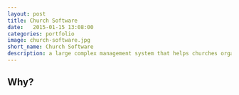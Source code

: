 ```yaml
---
layout: post
title: Church Software
date:   2015-01-15 13:08:00
categories: portfolio
image: church-software.jpg
short_name: Church Software
description: a large complex management system that helps churches organisae their stuff
---
```


## Why?